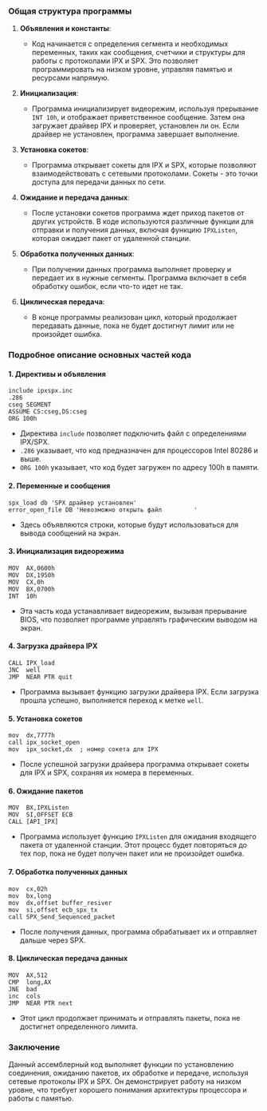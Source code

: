 
### Общая структура программы

1. **Объявления и константы**:
   - Код начинается с определения сегмента и необходимых переменных, таких как сообщения, счетчики и структуры для работы с протоколами IPX и SPX. Это позволяет программировать на низком уровне, управляя памятью и ресурсами напрямую.

2. **Инициализация**:
   - Программа инициализирует видеорежим, используя прерывание `INT 10h`, и отображает приветственное сообщение. Затем она загружает драйвер IPX и проверяет, установлен ли он. Если драйвер не установлен, программа завершает выполнение.

3. **Установка сокетов**:
   - Программа открывает сокеты для IPX и SPX, которые позволяют взаимодействовать с сетевыми протоколами. Сокеты - это точки доступа для передачи данных по сети.

4. **Ожидание и передача данных**:
   - После установки сокетов программа ждет приход пакетов от других устройств. В коде используются различные функции для отправки и получения данных, включая функцию `IPXListen`, которая ожидает пакет от удаленной станции.

5. **Обработка полученных данных**:
   - При получении данных программа выполняет проверку и передает их в нужные сегменты. Программа включает в себя обработку ошибок, если что-то идет не так.

6. **Циклическая передача**:
   - В конце программы реализован цикл, который продолжает передавать данные, пока не будет достигнут лимит или не произойдет ошибка.

### Подробное описание основных частей кода

#### 1. Директивы и объявления

```assembly
include ipxspx.inc
.286
cseg SEGMENT
ASSUME CS:cseg,DS:cseg
ORG 100h
```
- Директива `include` позволяет подключить файл с определениями IPX/SPX.
- `.286` указывает, что код предназначен для процессоров Intel 80286 и выше.
- `ORG 100h` указывает, что код будет загружен по адресу 100h в памяти.

#### 2. Переменные и сообщения

```assembly
spx_load db 'SPX драйвер установлен'
error_open_file DB 'Невозможно открыть файл         '
```
- Здесь объявляются строки, которые будут использоваться для вывода сообщений на экран.

#### 3. Инициализация видеорежима

```assembly
MOV  AX,0600h
MOV  DX,1950h
MOV  CX,0h
MOV  BX,0700h
INT  10h
```
- Эта часть кода устанавливает видеорежим, вызывая прерывание BIOS, что позволяет программе управлять графическим выводом на экран.

#### 4. Загрузка драйвера IPX

```assembly
CALL IPX_load
JNC  well
JMP  NEAR PTR quit
```
- Программа вызывает функцию загрузки драйвера IPX. Если загрузка прошла успешно, выполняется переход к метке `well`.

#### 5. Установка сокетов

```assembly
mov  dx,7777h
call ipx_socket_open
mov  ipx_socket,dx  ; номер сокета для IPX
```
- После успешной загрузки драйвера программа открывает сокеты для IPX и SPX, сохраняя их номера в переменных.

#### 6. Ожидание пакетов

```assembly
MOV  BX,IPXListen
MOV  SI,OFFSET ECB
CALL [API_IPX]
```
- Программа использует функцию `IPXListen` для ожидания входящего пакета от удаленной станции. Этот процесс будет повторяться до тех пор, пока не будет получен пакет или не произойдет ошибка.

#### 7. Обработка полученных данных

```assembly
mov  cx,02h
mov  bx,long
mov  dx,offset buffer_resiver
mov  si,offset ecb_spx_tx
call SPX_Send_Sequenced_packet 
```
- После получения данных, программа обрабатывает их и отправляет дальше через SPX.

#### 8. Циклическая передача данных

```assembly
MOV  AX,512
CMP  long,AX
JNE  bad
inc  cols
JMP  NEAR PTR next
```
- Этот цикл продолжает принимать и отправлять пакеты, пока не достигнет определенного лимита. 

### Заключение

Данный ассемблерный код выполняет функции по установлению соединения, ожиданию пакетов, их обработке и передаче, используя сетевые протоколы IPX и SPX. Он демонстрирует работу на низком уровне, что требует хорошего понимания архитектуры процессора и работы с памятью.
